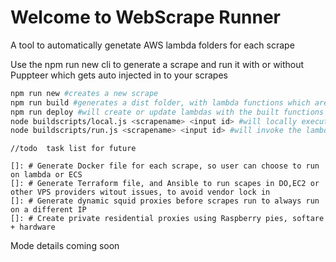 # Welcome to WebScrape Runner

A tool to automatically genetate AWS lambda folders for each scrape

Use the npm run new cli to generate a scrape and run it with or without Puppteer which gets auto injected in to your scrapes

```bash
npm run new #creates a new scrape
npm run build #generates a dist folder, with lambda functions which are ready to be deployed to aws
npm run deploy #will create or update lambdas with the built functions to aws
node buildscripts/local.js <scrapename> <input id> #will locally execute the scrape for local testing
node buildscripts/run.js <scrapename> <input id> #will invoke the lambda function where the specified scrape is
```
    
    //todo  task list for future

    []: # Generate Docker file for each scrape, so user can choose to run on lambda or ECS
    []: # Generate Terraform file, and Ansible to run scapes in DO,EC2 or other VPS providers witout issues, to avoid vendor lock in
    []: # Generate dynamic squid proxies before scrapes run to always run on a different IP
    []: # Create private residential proxies using Raspberry pies, softare + hardware
    

Mode details coming soon